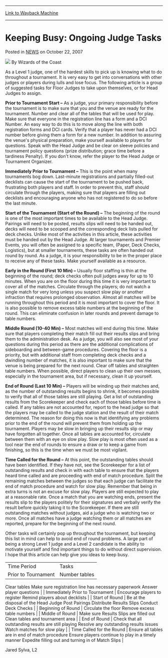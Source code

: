 
---
[Link to Wayback Machine](https://web.archive.org/web/20210501184658/https://magic.wizards.com/en/articles/archive/keeping-busy-ongoing-judge-tasks-2007-10-22)

[_metadata_:author]:- "Wizards of the Coast"
[_metadata_:description]:- "As a Level 1 judge, one of the hardest skills to pick up is knowing what to do throughout a tournament. It is very easy to get into conversations with other judges or players during lulls and lose focus. The following article is a group of suggested tasks for Floor Judges to take upon themselves, or for Head Judges to assign. Prior to Tournament Start – As a judge, your"
[_metadata_:generator]:- "Drupal 7 (http://drupal.org)"
[_metadata_:node]:- "936566"
[_metadata_:publish_date]:- "2007-10-22"
[_metadata_:source]:- "div-main-content"
[_metadata_:title]:- "Keeping Busy: Ongoing Judge Tasks"
[_metadata_:wayback_capture_timestamp]:- "2021-05-01 18:46:58"
[_metadata_:wayback_raw_url]:- "https://web.archive.org/web/20210501184658id_/https://magic.wizards.com/en/articles/archive/keeping-busy-ongoing-judge-tasks-2007-10-22"
[_metadata_:wayback_url]:- "https://magic.wizards.com/en/articles/archive/keeping-busy-ongoing-judge-tasks-2007-10-22"
---


Keeping Busy: Ongoing Judge Tasks
=================================



 Posted in [NEWS](/en/articles?source=MX_Nav2020)
 on October 22, 2007 






![](https://media.magic.wizards.com/styles/auth_small/public/images/person/wizards_author.jpg)
By Wizards of the Coast











As a Level 1 judge, one of the hardest skills to pick up is knowing what to do throughout a tournament. It is very easy to get into conversations with other judges or players during lulls and lose focus. The following article is a group of suggested tasks for Floor Judges to take upon themselves, or for Head Judges to assign.


**Prior to Tournament Start –** As a judge, your primary responsibility before the tournament is to make sure that you and the venue are ready for the tournament. Number and clear all of the tables that will be used for play. Make sure that everyone in the registration line has a form and a DCI Number. An easy way to do this is to move along the line with both registration forms and DCI cards. Verify that a player has never had a DCI number before giving them a form for a new number. In addition to assuring the venue's physical preparation, make yourself available to players for questions. Speak with the Head Judge and be clear on sleeve policies and tournament policy questions (prize distribution; grace time before a tardiness Penalty). If you don't know, refer the player to the Head Judge or Tournament Organizer.


**Immediately Prior to Tournament –** This is the point when many tournaments bog down. Last-minute registrations and partially filled-out decklists can cause the start of the tournament to be pushed back, frustrating both players and staff. In order to prevent this, staff should circulate through the players, making sure that players are filling out decklists and encouraging anyone who has not registered to do so before the last minute.


**Start of the Tournament (Start of the Round) –** The beginning of the round is one of the most important times to be available to the Head Judge. Pairings will need to be posted, results slips will need to be handed out, decks will need to be scooped and the corresponding deck lists pulled for deck checks. Unlike most of the activities in this article, these activities must be handed out by the Head Judge. At larger tournaments and Premier Events, you will often be assigned to a specific team, (Paper, Deck Checks, Logistics), but at smaller tournaments, these tasks are often handed out round by round. As a judge, it is your responsibility to be in the proper place to receive any of these tasks. Make yourself available as a resource.


**Early in the Round (First 10 Min) –** Usually floor staffing is thin at the beginning of the round; deck checks often pull judges away for up to 10 minutes. When you are on the floor during this time it is very important to cover all of the matches. Circulate through the players; do not watch a single match for very long unless you suspect slow play or another infraction that requires prolonged observation. Almost all matches will be running throughout this period and it is most important to cover the floor. It is also possible to remove excess table numbers at the beginning of the round. This can eliminate confusion in later rounds and prevent damage to table numbers.


**Middle Round (10-40 Min) –** Most matches will end during this time. Make sure that players completing their match fill out their results slips and bring them to the administration desk. As a judge, you will also see most of your questions during this period as there are the additional complications of sideboarding and between-game procedures. Covering the floor is a priority, but with additional staff from completing deck checks and a dwindling number of matches, it is also important to make sure that the venue is being prepared for the next round. Clear off tables and straighten table numbers. When possible, direct players to clean up their own messes, especially in the tournament area, but if necessary, clean it up yourself.


**End of Round (Last 10 Min) –** Players will be winding up their matches and, as the number of outstanding results begins to shrink, it becomes possible to verify that all of those tables are still playing. Get a list of outstanding results from the Scorekeeper and check each of those tables before time is called. If any tables are not accounted for, report to the head judge so that the players may be called to the judge station and the result of their match determined. The reason for doing this now is that identifying any problems prior to the end of the round will prevent them from holding up the tournament. Players may be slow in bringing up their results slip or may have forgotten all together. Once all tables are accounted for, circulate between them with an eye on slow play. Slow play is most often used as a tool near the end of rounds to ensure a draw or to keep a game from finishing, so this is the time when we must be most vigilant.


**Time Called for the Round –** At this point, the outstanding tables should have been identified. If they have not, see the Scorekeeper for a list of outstanding results and check in with each table to ensure that the players heard time called and are proceeding with end of match procedure. Split the remaining matches between the judges so that each judge can facilitate the end of match procedure and watch for slow play. Remember that being in extra turns is not an excuse for slow play. Players are still expected to play at a reasonable rate. Once a match that you are watching ends, present the results slip to the players politely for their signatures and verbally verify the result before quickly taking it to the Scorekeeper. If there are still outstanding matches without judges, aid a judge who is watching two or more. Once all matches have a judge watching them or all matches are reported, prepare for the beginning of the next round.


Other tasks will certainly pop up throughout the tournament, but keeping this list in mind can help to avoid end of round problems. A large part of being a strong Level 1 judge and a Level 2 candidate is the ability to motivate yourself and find important things to do without direct supervision. I hope that this article can help give you ideas to keep busy.




|  |  |
| --- | --- |
| Time Period | Tasks |
| Prior to Tournament | Number tables
 Clear tables
 Make sure registration line has necessary paperwork
 Answer player questions |
| Immediately Prior to Tournament | Encourage players to register
 Remind players about decklists |
| Start of Round | Be at the disposal of the Head Judge
 Post Pairings
 Distribute Results Slips
 Conduct Deck Checks |
| Beginning of Round | Circulate the floor
 Remove excess table numbers |
| Middle of Round | Make sure Results Slips are filled out
 Clean tables and tournament area |
| End of Round | Check that all outstanding results are still playing
 Resolve any outstanding results issues
 Watch matches for slow play |
| Time Called for the Round | Ensure all tables are in end of match procedure
 Ensure players continue to play in a timely manner
 Expedite filling out and turning in of Match Slips |

Jared Sylva, L2







